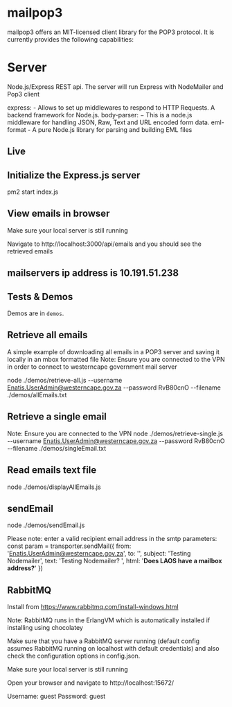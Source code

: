# mailpop3

mailpop3 offers an MIT-licensed client library for the POP3 protocol. It is currently provides the following capabilities:

# Server

Node.js/Express REST api.
The server will run Express with NodeMailer and Pop3 client

express:        -   Allows to set up middlewares to respond to HTTP Requests. A backend framework for Node.js.
body-parser:    −   This is a node.js middleware for handling JSON, Raw, Text and URL encoded form data.
eml-format      -   A pure Node.js library for parsing and building EML files

## Live

## Initialize the Express.js server

pm2 start index.js

## View emails in browser

Make sure your local server is still running

Navigate to http://localhost:3000/api/emails and you should see the retrieved emails

## mailservers ip address is 10.191.51.238

## Tests & Demos

Demos are in `demos`.

## Retrieve all emails

A simple example of downloading all emails in a POP3 server and saving it locally in an mbox formatted file
Note: Ensure you are connected to the VPN in order to connect to westerncape government mail server 

node ./demos/retrieve-all.js --username Enatis.UserAdmin@westerncape.gov.za --password RvB80cnO --filename ./demos/allEmails.txt

## Retrieve a single email

Note: Ensure you are connected to the VPN
node ./demos/retrieve-single.js --username Enatis.UserAdmin@westerncape.gov.za --password RvB80cnO --filename ./demos/singleEmail.txt

## Read emails text file

node ./demos/displayAllEmails.js

## sendEmail

node ./demos/sendEmail.js

Please note: enter a valid recipient email address in the smtp parameters:
    const param = transporter.sendMail({
        from: 'Enatis.UserAdmin@westerncape.gov.za',
        to: '<your email address>',
        subject: 'Testing Nodemailer',
        text: 'Testing Nodemailer? ',
        html: '<b>Does LAOS have a mailbox address?</b>'
    })

## RabbitMQ

Install from https://www.rabbitmq.com/install-windows.html

Note: RabbitMQ runs in the ErlangVM which is automatically installed if installing using chocolatey

Make sure that you have a RabbitMQ server running (default config assumes RabbitMQ running on localhost with default credentials) and also check the configuration options in config.json.

Make sure your local server is still running

Open your browser and navigate to http://localhost:15672/

Username:   guest
Password:   guest